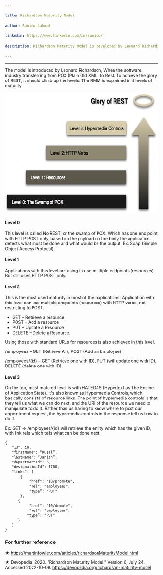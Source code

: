 ```yaml
---

title: Richardson Maturity Model

author: Sanidu Lakmal

linkedin: https://www.linkedin.com/in/sanidu/

description: Richardson Maturity Model is developed by Leonard Richardson, that breaks down the principal elements of a REST approach into three steps. These introduce resources, http verbs, and hypermedia controls.

---
```

___
The model is introduced by Leonard Richardson, When the software industry transferring from POX (Plain Old XML) to Rest.
To achieve the glory of REST, it should climb up the levels. The RMM is explained in 4 levels of maturity.

<img src="/img/sl_1_2022_12_02.png" height="398 px" width="673 px"  />

#### **Level 0**

This level is called No REST, or the swamp of POX. Which has one end point with HTTP POST only, based on the payload on the body the application detects what must be done and what would be the output.
Ex: Soap (Simple Object Access Protocol).

#### **Level 1**

Applications with this level are using to use multiple endpoints (resources). But still uses HTTP POST only.


#### **Level 2**
This is the most used maturity in most of the applications. Application with this level can use multiple endpoints (resources) with HTTP verbs, not restricting to POST.
-	GET – Retrieve a resource
-	POST – Add a resource
-	PUT – Update a Resource
-	DELETE – Delete a Resource.

Using those with standard URLs for resources is also achieved in this level.

/employees – GET (Retrieve All), POST (Add an Employee)

/employees/{id} – GET (Retrieve one with ID), PUT (will update one with ID), DELETE (delete one with ID).

#### **Level 3**

On the top, most matured level is with HATEOAS (Hypertext as The Engine of Application State). It's also known as Hypermedia Controls, which basically consists of resource links.
The point of hypermedia controls is that they tell us what we can do next, and the URI of the resource we need to manipulate to do it. Rather than us having to know where to post our appointment request, the hypermedia controls in the response tell us how to do it.

Ex: GET => /employees/{id} will retrieve the entity which has the given ID, with link rels which tells what can be done next.

    {
       "id": 10,
       "firstName": “Kusal”,
       "lastName": “Janith”,
       "departmentId": 5,
       "designationId": 1700,
       "links": [
           {
               "href": "10/promote",
               "rel": "employees",
               "type”: "PUT"
           },
          {
               "href": "10/demote",
               "rel": "employees",
              "type”: "PUT"
          }
       ]
    } 


### **For further reference**

★   https://martinfowler.com/articles/richardsonMaturityModel.html

★	Devopedia. 2020. "Richardson Maturity Model." Version 6, July 24. Accessed 2022-10-09. https://devopedia.org/richardson-maturity-model

